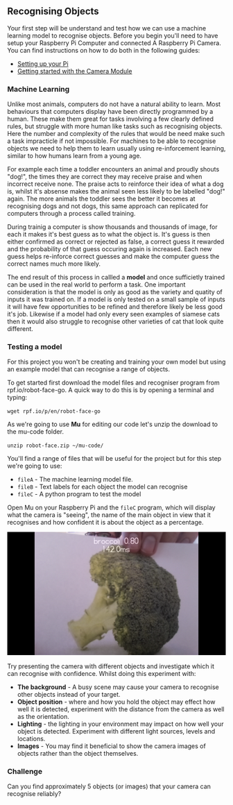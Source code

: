 ## Recognising Objects

Your first step will be understand and test how we can use a machine learning model to recognise objects. Before you begin you'll need to have setup your Raspberry Pi Computer and connected A Raspberry Pi Camera. You can find instructions on how to do both in the following guides:

 - [Setting up your Pi](https://projects.raspberrypi.org/en/projects/raspberry-pi-setting-up)
 - [Getting started with the Camera Module](https://projects.raspberrypi.org/en/projects/getting-started-with-picamera)


### Machine Learning



 Unlike most animals, computers do not have a natural ability to learn. Most behaviours that computers display have been directly programmed by a human. These make them great for tasks involving a few clearly defined rules, but struggle with more human like tasks such as recognising objects. Here the number and complexity of the rules that would be need make such a task impracticle if not impossible. For machines to be able to recognise objects we need to help them to learn usually using re-inforcement learning, similar to how humans learn from a young age.

 For example each time a toddler encounters an animal and proudly shouts "dog!", the times they are correct they may receive praise and when incorrect receive none. The praise acts to reinforce their idea of what a dog is, whilst it's absense makes the animal seen less likely to be labelled "dog!" again. The more animals the toddler sees the better it becomes at recognising dogs and not dogs, this same approach can replicated for computers through a process called training.

 During trainig a computer is show thousands and thousands of image, for each it makes it's best guess as to what the object is. It's guess is then either confirmed as correct or rejected as false, a correct guess it rewarded and the probability of that guess occuring again is increased. Each new guess helps re-inforce correct guesses and make the computer guess the correct names much more likely.

 The end result of this process in callled a **model** and once sufficietly trained can be used in the real world to perform a task. One important consideration is that the model is only as good as the variety and quatity of inputs it was trained on. If a model is only tested on a small sample of inputs it will have few opportunities to be refined and therefore likely be less good it's job. Likewise if a model had only every seen examples of siamese cats then it would also struggle to recognise other varieties of cat that look quite different.

### Testing a model

 For this project you won't be creating and training your own model but using an example model that can recognise a range of objects.

 To get started first download the model files and recogniser program from rpf.io/robot-face-go. A quick way to do this is by opening a terminal and typing:

 `wget rpf.io/p/en/robot-face-go`

 As we're going to use **Mu** for editing our code let's unzip the download to the mu-code folder.

 `unzip robot-face.zip ~/mu-code/`

 You'll find a range of files that will be useful for the project but for this step we're going to use:

 - `fileA` - The machine learning model file.
 - `fileB` - Text labels for each object the model can recognise
 - `fileC` - A python program to test the model

 Open Mu on your Raspberry Pi and the `fileC` program, which will display what the camera is "seeing", the name of the main object in view that it recognises and how confident it is about the object as a percentage.

 ![Image of recogniser project running](images/classifier.png)

 Try presenting the camera with different objects and investigate which it can recognise with confidence. Whilst doing this experiment with:
   - **The background** -  A busy scene may cause your camera to recognise other objects instead of your target.
   - **Object position** - where and how you hold the object may effect how well it is detected, experiment with the distance from the camera as well as the orientation.
   - **Lighting** - the lighting in your environment may impact on how well your object is detected. Experiment with different light sources, levels and locations.
   - **Images** - You may find it beneficial to show the camera images of objects rather than the object themselves.

### Challenge

Can you find approximately 5 objects (or images) that your camera can recognise reliably?


